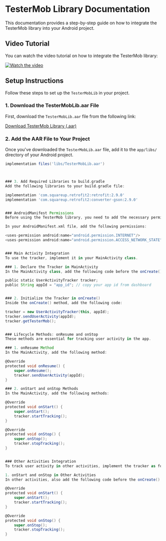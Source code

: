 # TesterMob Library Documentation

This documentation provides a step-by-step guide on how to integrate the TesterMob library into your Android project.

## Video Tutorial

You can watch the video tutorial on how to integrate the TesterMob library:

[![Watch the video](https://img.youtube.com/vi/-_SZMVwWVqg/0.jpg)](https://www.youtube.com/watch?v=-_SZMVwWVqg)

## Setup Instructions

Follow these steps to set up the `TesterMobLib` in your project.

### 1. Download the TesterMobLib.aar File

First, download the `TesterMobLib.aar` file from the following link:

[Download TesterMob Library (.aar)](https://testermob.com/libs/TesterMobLib.aar)

### 2. Add the AAR File to Your Project

Once you've downloaded the `TesterMobLib.aar` file, add it to the `app/libs/` directory of your Android project.

```gradle
implementation files('libs/TesterMobLib.aar')



### 3. Add Required Libraries to build.gradle
Add the following libraries to your build.gradle file:

implementation 'com.squareup.retrofit2:retrofit:2.9.0'
implementation 'com.squareup.retrofit2:converter-gson:2.9.0'


### AndroidManifest Permissions
Before using the TesterMob library, you need to add the necessary permissions in your AndroidManifest.xml file.

In your AndroidManifest.xml file, add the following permissions:

<uses-permission android:name="android.permission.INTERNET"/>
<uses-permission android:name="android.permission.ACCESS_NETWORK_STATE"/>


### Main Activity Integration
To use the tracker, implement it in your MainActivity class.

### 1. Declare the Tracker in MainActivity
In the MainActivity class, add the following code before the onCreate() method:

public static UserActivityTracker tracker;
public String appId = "app_id"; // copy your app id from dashboard


### 2. Initialize the Tracker in onCreate()
Inside the onCreate() method, add the following code:

tracker = new UserActivityTracker(this, appId);
tracker.sendUserActivity(appId);
tracker.getTesterMob();


### Lifecycle Methods: onResume and onStop
These methods are essential for tracking user activity in the app.

### 1. onResume Method
In the MainActivity, add the following method:

@Override
protected void onResume() {
    super.onResume();
    tracker.sendUserActivity(appId);
}

### 2. onStart and onStop Methods
In the MainActivity, add the following methods:

@Override
protected void onStart() {
    super.onStart();
    tracker.startTracking();
}

@Override
protected void onStop() {
    super.onStop();
    tracker.stopTracking();
}


### Other Activities Integration
To track user activity in other activities, implement the tracker as follows:

1. onStart and onStop in Other Activities
In other activities, also add the following code before the onCreate() method:

@Override
protected void onStart() {
    super.onStart();
    tracker.startTracking();
}

@Override
protected void onStop() {
    super.onStop();
    tracker.stopTracking();
}




